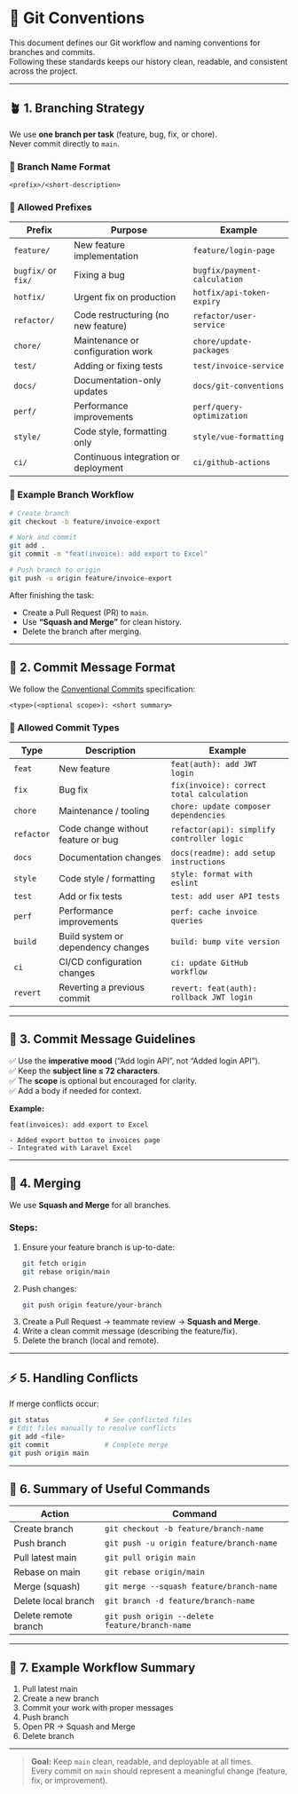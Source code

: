 # 🧭 Git Conventions

This document defines our Git workflow and naming conventions for branches and commits.  
Following these standards keeps our history clean, readable, and consistent across the project.

---

## 🪴 1. Branching Strategy

We use **one branch per task** (feature, bug, fix, or chore).  
Never commit directly to `main`.

### 🔹 Branch Name Format
```
<prefix>/<short-description>
```

### 🔹 Allowed Prefixes

| Prefix | Purpose | Example |
|--------|----------|---------|
| `feature/` | New feature implementation | `feature/login-page` |
| `bugfix/` or `fix/` | Fixing a bug | `bugfix/payment-calculation` |
| `hotfix/` | Urgent fix on production | `hotfix/api-token-expiry` |
| `refactor/` | Code restructuring (no new feature) | `refactor/user-service` |
| `chore/` | Maintenance or configuration work | `chore/update-packages` |
| `test/` | Adding or fixing tests | `test/invoice-service` |
| `docs/` | Documentation-only updates | `docs/git-conventions` |
| `perf/` | Performance improvements | `perf/query-optimization` |
| `style/` | Code style, formatting only | `style/vue-formatting` |
| `ci/` | Continuous integration or deployment | `ci/github-actions` |

### 🔹 Example Branch Workflow
```bash
# Create branch
git checkout -b feature/invoice-export

# Work and commit
git add .
git commit -m "feat(invoice): add export to Excel"

# Push branch to origin
git push -u origin feature/invoice-export
```

After finishing the task:
- Create a Pull Request (PR) to `main`.
- Use **“Squash and Merge”** for clean history.
- Delete the branch after merging.

---

## 🧩 2. Commit Message Format

We follow the [Conventional Commits](https://www.conventionalcommits.org/en/v1.0.0/) specification:

```
<type>(<optional scope>): <short summary>
```

### 🔹 Allowed Commit Types

| Type | Description | Example |
|------|--------------|----------|
| `feat` | New feature | `feat(auth): add JWT login` |
| `fix` | Bug fix | `fix(invoice): correct total calculation` |
| `chore` | Maintenance / tooling | `chore: update composer dependencies` |
| `refactor` | Code change without feature or bug | `refactor(api): simplify controller logic` |
| `docs` | Documentation changes | `docs(readme): add setup instructions` |
| `style` | Code style / formatting | `style: format with eslint` |
| `test` | Add or fix tests | `test: add user API tests` |
| `perf` | Performance improvements | `perf: cache invoice queries` |
| `build` | Build system or dependency changes | `build: bump vite version` |
| `ci` | CI/CD configuration changes | `ci: update GitHub workflow` |
| `revert` | Reverting a previous commit | `revert: feat(auth): rollback JWT login` |

---

## 🧠 3. Commit Message Guidelines

✅ Use the **imperative mood** (“Add login API”, not “Added login API”).  
✅ Keep the **subject line ≤ 72 characters**.  
✅ The **scope** is optional but encouraged for clarity.  
✅ Add a body if needed for context.

**Example:**
```
feat(invoices): add export to Excel

- Added export button to invoices page
- Integrated with Laravel Excel
```

---

## 🌿 4. Merging

We use **Squash and Merge** for all branches.

### Steps:
1. Ensure your feature branch is up-to-date:
   ```bash
   git fetch origin
   git rebase origin/main
   ```
2. Push changes:
   ```bash
   git push origin feature/your-branch
   ```
3. Create a Pull Request → teammate review → **Squash and Merge**.
4. Write a clean commit message (describing the feature/fix).
5. Delete the branch (local and remote).

---

## ⚡ 5. Handling Conflicts

If merge conflicts occur:
```bash
git status              # See conflicted files
# Edit files manually to resolve conflicts
git add <file>
git commit              # Complete merge
git push origin main
```

---

## 🧹 6. Summary of Useful Commands

| Action | Command |
|--------|----------|
| Create branch | `git checkout -b feature/branch-name` |
| Push branch | `git push -u origin feature/branch-name` |
| Pull latest main | `git pull origin main` |
| Rebase on main | `git rebase origin/main` |
| Merge (squash) | `git merge --squash feature/branch-name` |
| Delete local branch | `git branch -d feature/branch-name` |
| Delete remote branch | `git push origin --delete feature/branch-name` |

---

## 🧭 7. Example Workflow Summary

1. Pull latest main  
2. Create a new branch  
3. Commit your work with proper messages  
4. Push branch  
5. Open PR → Squash and Merge  
6. Delete branch  

---

> **Goal:** Keep `main` clean, readable, and deployable at all times.  
> Every commit on `main` should represent a meaningful change (feature, fix, or improvement).
